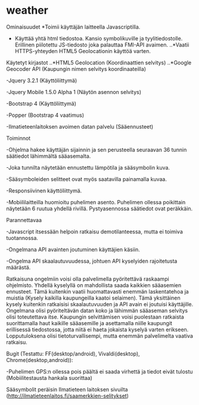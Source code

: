 # weather

Ominaisuudet
*Toimii käyttäjän laitteella Javascriptilla.
* Käyttää yhtä html tiedostoa. Kansio symbolikuville ja tyylitiedostolle. Erillinen piilotettu JS-tiedosto joka palauttaa FMI-API avaimen.
..*Vaatii HTTPS-yhteyden HTML5 Geolocationin käyttöä varten.


Käytetyt kirjastot
..*HTML5 Geolocation (Koordinaattien selvitys)
..*Google Geocoder API (Kaupungin nimen selvitys koordinaateilla)

-Jquery 3.2.1 (Käyttöliittymä)

-Jquery Mobile 1.5.0 Alpha 1 (Näytön asennon selvitys)

-Bootstrap 4 (Käyttöliittymä)

-Popper (Bootstrap 4 vaatimus)

-Ilmatieteenlaitoksen avoimen datan palvelu (Sääennusteet)


Toiminnot

-Ohjelma hakee käyttäjän sijainnin ja sen perusteella seuraavan 36 tunnin säätiedot lähimmältä sääasemalta.

-Joka tunnilta näytetään ennustettu lämpötila ja sääsymbolin kuva.

-Sääsymboleiden selitteet ovat myös saatavilla painamalla kuvaa.

-Responsiivinen käyttöliittymä.

-Mobiililaitteilla huomioitu puhelimen asento. Puhelimen ollessa poikittain näytetään 6 ruutua yhdellä rivillä. Pystyasennossa säätiedot ovat peräkkäin.


Parannettavaa

-Javascript itsessään helpoin ratkaisu demotilanteessa, mutta ei toimiva tuotannossa.

-Ongelmana API avainten joutuminen käyttäjien käsiin.

-Ongelma API skaalautuvuudessa, johtuen API kyselyiden rajoitetusta määrästä.


Ratkaisuna ongelmiin voisi olla palvelimella pyöritettävä raskaampi ohjelmisto. Yhdellä kyselyllä on mahdollista saada kaikkien sääasemien ennusteet. Tämä kuitenkin vaatii huomattavasti enemmän laskentatehoa ja muistia (Kysely kaikilla kaupungeilla kaatoi selaimen). Tämä yksittäinen kysely kuitenkin ratkaisisi skaalautuvuuden ja API avain ei joutuisi käyttäjille. Ongelmana olisi pyöriteltävän datan koko ja lähimmän sääaseman selvitys olisi toteutettava itse. Kaupungin selvittämisen voisi puolestaan ratkaista suorittamalla haut kaikille sääasemille ja asettamalla niille kaupungit erillisessä tiedostossa, jotta niitä ei haeta jokaista kyselyä varten erikseen. Lopputuloksena olisi tietoturvallisempi, mutta enemmän palvelimelta vaativa ratkaisu.


Bugit (Testattu: FF(desktop/android), Vivaldi(desktop), Chrome(desktop,android)):

-Puhelimen GPS:n ollessa pois päältä ei saada virhettä ja tiedot eivät tulostu (Mobiilitestausta hankala suorittaa)


Sääsymbolit peräisin Ilmatieteen laitoksen sivuilta (http://ilmatieteenlaitos.fi/saamerkkien-selitykset)
